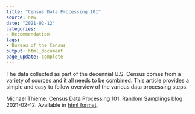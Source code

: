 ```yaml
---
title: "Census Data Processing 101"
source: new
date: "2021-02-12"
categories:
- Recommendation
tags:
- Bureau of the Census
output: html_document
page_update: complete
---
```


The data collected as part of the decennial U.S. Census comes from a variety of sources and it all needs to be combined. This article provides a simple and easy to follow overview of the various data processing steps.

<!--more-->

Michael Thieme. Census Data Processing 101. Random Samplings blog 2021-02-12. Available in [html format](https://www.census.gov/newsroom/blogs/random-samplings/2021/02/census-data-processing-101.html).
